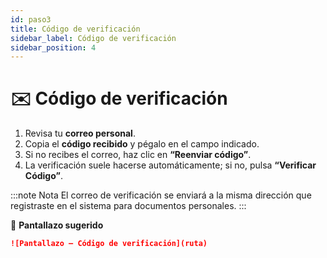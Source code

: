 ```yaml
---
id: paso3
title: Código de verificación
sidebar_label: Código de verificación
sidebar_position: 4
---
```


# ✉️ Código de verificación

1. Revisa tu **correo personal**.  
2. Copia el **código recibido** y pégalo en el campo indicado.  
3. Si no recibes el correo, haz clic en **“Reenviar código”**.  
4. La verificación suele hacerse automáticamente; si no, pulsa **“Verificar Código”**.

:::note Nota
El correo de verificación se enviará a la misma dirección que registraste en el sistema para documentos personales.
:::

📸 **Pantallazo sugerido**  
```md
![Pantallazo – Código de verificación](ruta)